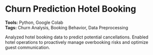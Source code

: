 # Churn Prediction Hotel Booking

**Tools:** Python, Google Colab
<br>
**Tags:** Churn Analysis, Booking Behavior, Data Preprocessing

Analyzed hotel booking data to predict potential cancellations. Enabled hotel operations to proactively manage overbooking risks and optimize guest communication.
